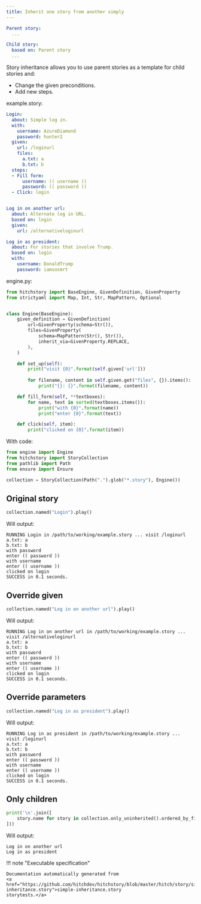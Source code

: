 ```yaml
---
title: Inherit one story from another simply
---
```




```yaml
Parent story:
  ...

Child story:
  based on: Parent story
  ...
```

Story inheritance allows you to use parent stories as a template
for child stories and:

* Change the given preconditions.
* Add new steps.




example.story:

```yaml
Login:
  about: Simple log in.
  with:
    username: AzureDiamond
    password: hunter2
  given:
    url: /loginurl
    files:
      a.txt: a
      b.txt: b
  steps:
  - Fill form:
      username: (( username ))
      password: (( password ))
  - Click: login


Log in on another url:
  about: Alternate log in URL.
  based on: login
  given:
    url: /alternativeloginurl

Log in as president:
  about: For stories that involve Trump.
  based on: login
  with:
    username: DonaldTrump
    password: iamsosmrt
```
engine.py:

```python
from hitchstory import BaseEngine, GivenDefinition, GivenProperty
from strictyaml import Map, Int, Str, MapPattern, Optional


class Engine(BaseEngine):
    given_definition = GivenDefinition(
        url=GivenProperty(schema=Str()),
        files=GivenProperty(
            schema=MapPattern(Str(), Str()),
            inherit_via=GivenProperty.REPLACE,
        ),
    )

    def set_up(self):
        print("visit {0}".format(self.given['url']))
        
        for filename, content in self.given.get("files", {}).items():
            print("{}: {}".format(filename, content))

    def fill_form(self, **textboxes):
        for name, text in sorted(textboxes.items()):
            print("with {0}".format(name))
            print("enter {0}".format(text))

    def click(self, item):
        print("clicked on {0}".format(item))
```

With code:

```python
from engine import Engine
from hitchstory import StoryCollection
from pathlib import Path
from ensure import Ensure

collection = StoryCollection(Path(".").glob("*.story"), Engine())

```




## Original story







```python
collection.named("Login").play()
```

Will output:
```
RUNNING Login in /path/to/working/example.story ... visit /loginurl
a.txt: a
b.txt: b
with password
enter (( password ))
with username
enter (( username ))
clicked on login
SUCCESS in 0.1 seconds.
```





## Override given







```python
collection.named("Log in on another url").play()
```

Will output:
```
RUNNING Log in on another url in /path/to/working/example.story ... visit /alternativeloginurl
a.txt: a
b.txt: b
with password
enter (( password ))
with username
enter (( username ))
clicked on login
SUCCESS in 0.1 seconds.
```





## Override parameters







```python
collection.named("Log in as president").play()
```

Will output:
```
RUNNING Log in as president in /path/to/working/example.story ... visit /loginurl
a.txt: a
b.txt: b
with password
enter (( password ))
with username
enter (( username ))
clicked on login
SUCCESS in 0.1 seconds.
```





## Only children







```python
print('\n'.join([
    story.name for story in collection.only_uninherited().ordered_by_file()
]))

```

Will output:
```
Log in on another url
Log in as president
```










!!! note "Executable specification"

    Documentation automatically generated from 
    <a href="https://github.com/hitchdev/hitchstory/blob/master/hitch/story/simple-inheritance.story">simple-inheritance.story
    storytests.</a>

